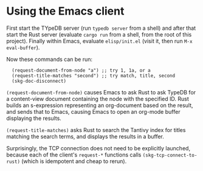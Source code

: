 # Using the Emacs client

First start the TYpeDB server
  (run `typedb server` from a shell)
and after that start the Rust server
  (evaluate `cargo run` from a shell,
   from the root of this project).
Finally within Emacs, evaluate `elisp/init.el`
  (visit it, then run `M-x eval-buffer`).

Now these commands can be run:
```
  (request-document-from-node "a") ;; try 1, 1a, or a
  (request-title-matches "second") ;; try match, title, second
  (skg-doc-disconnect)
```

`(request-document-from-node)` causes Emacs to ask Rust to ask TypeDB
for a content-view document containing the node with the specified ID.
Rust builds an s-expression representing an org-document
based on the result, and sends that to Emacs,
causing Emacs to open an org-mode buffer displaying the results.

`(request-title-matches)` asks Rust to search the Tantivy index
for titles matching the search terms,
and displays the results in a buffer.

Surprisingly, the TCP connection
does not need to be explicitly launched,
because each of the client's `request-*` functions
calls `(skg-tcp-connect-to-rust)`
(which is idempotent and cheap to rerun).
